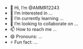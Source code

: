 - 👋 Hi, I’m @AMMR12243
- 👀 I’m interested in ...
- 🌱 I’m currently learning ...
- 💞️ I’m looking to collaborate on ...
- 📫 How to reach me ...
- 😄 Pronouns: ...
- ⚡ Fun fact: ...

<!---
AMMR12243/AMMR12243 is a ✨ special ✨ repository because its `README.md` (this file) appears on your GitHub profile.
You can click the Preview link to take a look at your changes.
--->

